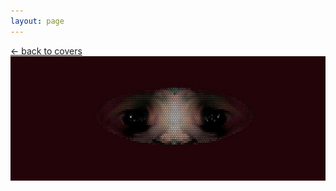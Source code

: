 ```yaml
---
layout: page
---
```

<div class="goback">
<a href="/covers/">&larr; back to covers</a>
</div>
<div id="cover" style="background:#270209;"><img src="/covers/070399.png" alt="" /></div>